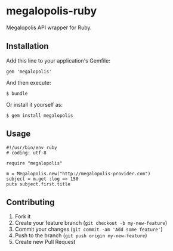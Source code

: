 # megalopolis-ruby

Megalopolis API wrapper for Ruby.

## Installation

Add this line to your application's Gemfile:

    gem 'megalopolis'

And then execute:

    $ bundle

Or install it yourself as:

    $ gem install megalopolis

## Usage

	#!/usr/bin/env ruby
	# coding: utf-8
	
	require "megalopolis"
	
	m = Megalopolis.new("http://megalopolis-provider.com")
	subject = m.get :log => 150
	puts subject.first.title

## Contributing

1. Fork it
2. Create your feature branch (`git checkout -b my-new-feature`)
3. Commit your changes (`git commit -am 'Add some feature'`)
4. Push to the branch (`git push origin my-new-feature`)
5. Create new Pull Request
